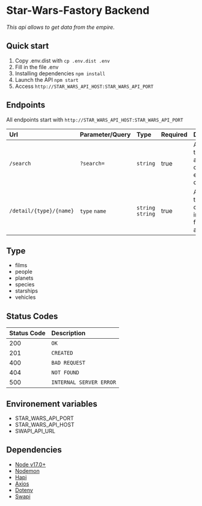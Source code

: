 # Star-Wars-Fastory Backend

_This api allows to get data from the empire._

## Quick start

1. Copy .env.dist with `cp .env.dist .env`
2. Fill in the file .env
3. Installing dependencies `npm install`
4. Launch the API `npm start`
5. Access `http://STAR_WARS_API_HOST:STAR_WARS_API_PORT`

## Endpoints

All endpoints start with `http://STAR_WARS_API_HOST:STAR_WARS_API_PORT`

| Url | Parameter/Query | Type | Required |Description |
| :-----| :--- | :--- | :--- |:---- |
| `/search`| `?search=` | `string` | true | Allows you to search anywhere on the empire's database |
|  `/detail/{type}/{name}`| `type` `name` | `string` `string` | true | Allows you to retrieve detailed information from a [type](#type) and a name |


## Type

* films
* people
* planets
* species
* starships
* vehicles

## Status Codes

| Status Code | Description |
| :--- | :--- |
| 200 | `OK` |
| 201 | `CREATED` |
| 400 | `BAD REQUEST` |
| 404 | `NOT FOUND` |
| 500 | `INTERNAL SERVER ERROR` |

## Environement variables

- STAR_WARS_API_PORT
- STAR_WARS_API_HOST
- SWAPI_API_URL

## Dependencies

* [Node v17.0+](https://nodejs.org/en/)
* [Nodemon](https://www.npmjs.com/package/nodemon)
* [Hapi](https://hapi.dev/)
* [Axios](https://www.npmjs.com/package/axios)
* [Dotenv](https://www.npmjs.com/package/dotenv)
* [Swapi](https://swapi.dev/documentation)